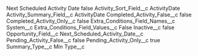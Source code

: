<?xml version="1.0" encoding="UTF-8"?>
<CustomMetadata xmlns="http://soap.sforce.com/2006/04/metadata" xmlns:xsi="http://www.w3.org/2001/XMLSchema-instance" xmlns:xsd="http://www.w3.org/2001/XMLSchema">
    <label>Next Scheduled Activity Date</label>
    <protected>false</protected>
    <values>
        <field>Activity_Sort_Field__c</field>
        <value xsi:type="xsd:string">ActivityDate</value>
    </values>
    <values>
        <field>Activity_Summary_Field__c</field>
        <value xsi:type="xsd:string">ActivityDate</value>
    </values>
    <values>
        <field>Completed_Activity_False__c</field>
        <value xsi:type="xsd:boolean">false</value>
    </values>
    <values>
        <field>Completed_Activity_Only__c</field>
        <value xsi:type="xsd:boolean">false</value>
    </values>
    <values>
        <field>Extra_Conditions_Field_Names__c</field>
        <value xsi:type="xsd:string">System__c</value>
    </values>
    <values>
        <field>Extra_Conditions_Field_Values__c</field>
        <value xsi:type="xsd:string">False</value>
    </values>
    <values>
        <field>Inactive__c</field>
        <value xsi:type="xsd:boolean">false</value>
    </values>
    <values>
        <field>Opportunity_Field__c</field>
        <value xsi:type="xsd:string">Next_Scheduled_Activity_Date__c</value>
    </values>
    <values>
        <field>Pending_Activity_False__c</field>
        <value xsi:type="xsd:boolean">false</value>
    </values>
    <values>
        <field>Pending_Activity_Only__c</field>
        <value xsi:type="xsd:boolean">true</value>
    </values>
    <values>
        <field>Summary_Type__c</field>
        <value xsi:type="xsd:string">Min</value>
    </values>
    <values>
        <field>Type__c</field>
        <value xsi:nil="true"/>
    </values>
</CustomMetadata>
